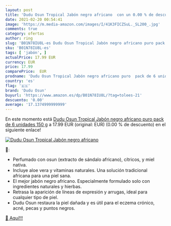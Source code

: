 ```yaml
---
layout: post
title: 'Dudu Osun Tropical Jabón negro africano  con un 0.00 % de descuento'
date: 2021-02-20 00:54:41
image: 'https://m.media-amazon.com/images/I/41K3FICZSuL._SL200_.jpg'
comments: true
category: ofertas
author: ring
slug: 'B01N78IU8L-es Dudu Osun Tropical Jabón negro africano puro pack de 6...'
sku: 'B01N78IU8L-es'
tags: [ 'jabón', ]
actualPrice: 17.99 EUR
currency: EUR
price: 17.99
comparePrice:  EUR
prodname: 'Dudu Osun Tropical Jabón negro africano puro  pack de 6 unidades  150 g'
country: 'es'
flag: '🇪🇸'
brand: 'Dudu Osun'
buyurl: 'https://www.amazon.es/dp/B01N78IU8L/?tag=tolees-21'
descuento: '0.00'
average: '17.1374999999999'
---
```


En este momento está [Dudu Osun Tropical Jabón negro africano puro  pack de 6 unidades  150 g](https://www.amazon.es/dp/B01N78IU8L/?tag=tolees-21) a 17.99 EUR (original:  EUR) (0.00 %  de descuento) en el siguiente enlace!

[![Dudu Osun Tropical Jabón negro africano ](https://m.media-amazon.com/images/I/41K3FICZSuL._SL200_.jpg)](https://www.amazon.es/dp/B01N78IU8L/?tag=tolees-21)

🔎:

- Perfumado con osun (extracto de sándalo africano), cítricos, y miel nativa.
- Incluye aloe vera y vitaminas naturales. Una solución tradicional africana para una piel sana.
- El mejor jabón negro africano. Especialmente formulado solo con ingredientes naturales y hierbas.
- Retrasa la aparición de líneas de expresión y arrugas, ideal para cualquier tipo de piel.
- Dudu Osun restaura la piel dañada y es útil para el eczema crónico, acné, pecas y puntos negros.

[🛒 Aquí!!!](https://www.amazon.es/dp/B01N78IU8L/?tag=tolees-21)
